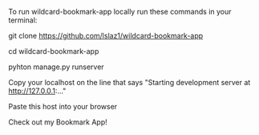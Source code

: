 To run wildcard-bookmark-app locally run these commands in your terminal:

git clone https://github.com/lslaz1/wildcard-bookmark-app

cd wildcard-bookmark-app

pyhton manage.py runserver

Copy your localhost on the line that says "Starting development server at http://127.0.0.1:..."

Paste this host into your browser

Check out my Bookmark App!
